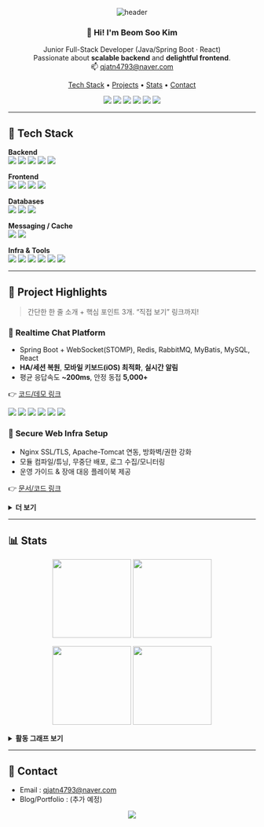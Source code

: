 <!-- Header -->
<p align="center">
  <img src="https://capsule-render.vercel.app/api?type=waving&height=180&color=0:7F7FD5,50:86A8E7,100:91EAE4&text=Beom%20Soo%20Kim&fontAlignY=36&fontSize=50&desc=Full%20Stack%20Developer&descAlignY=58" alt="header" />
</p>

<!-- Intro -->
<h3 align="center">👋 Hi! I'm Beom Soo Kim</h3>
<p align="center">
  Junior Full-Stack Developer (Java/Spring Boot · React)<br/>
  Passionate about <b>scalable backend</b> and <b>delightful frontend</b>.<br/>
  📫 <a href="mailto:qjatn4793@naver.com">qjatn4793@naver.com</a>
</p>

<!-- Quick Links -->
<p align="center">
  <a href="#-tech-stack">Tech Stack</a> •
  <a href="#-project-highlights">Projects</a> •
  <a href="#-stats">Stats</a> •
  <a href="#-contact">Contact</a>
</p>

<!-- Highlight Badges (for-the-badge: 강조용) -->
<p align="center">
  <img src="https://img.shields.io/badge/Java-17-007396?logo=java&logoColor=white&labelColor=20232A&style=for-the-badge" />
  <img src="https://img.shields.io/badge/Spring%20Boot-3.x-6DB33F?logo=springboot&logoColor=white&labelColor=20232A&style=for-the-badge" />
  <img src="https://img.shields.io/badge/React-18-61DAFB?logo=react&logoColor=20232A&labelColor=20232A&style=for-the-badge" />
  <img src="https://img.shields.io/badge/Redis-DC382D?logo=redis&logoColor=white&labelColor=20232A&style=for-the-badge" />
  <img src="https://img.shields.io/badge/RabbitMQ-FF6600?logo=rabbitmq&logoColor=white&labelColor=20232A&style=for-the-badge" />
  <img src="https://img.shields.io/badge/MySQL-8-4479A1?logo=mysql&logoColor=white&labelColor=20232A&style=for-the-badge" />
</p>

---

## 🔧 Tech Stack

**Backend**  
<img src="https://img.shields.io/badge/Java_17-007396?style=flat-square&logo=openjdk&logoColor=white" />
<img src="https://img.shields.io/badge/Spring-6DB33F?style=flat-square&logo=spring&logoColor=white" />
<img src="https://img.shields.io/badge/Spring_Boot_3-6DB33F?style=flat-square&logo=springboot&logoColor=white" />
<img src="https://img.shields.io/badge/JPA%2FHibernate-59666C?style=flat-square&logo=hibernate&logoColor=white" />
<img src="https://img.shields.io/badge/MyBatis-000000?style=flat-square&logo=apache&logoColor=white" />

**Frontend**  
<img src="https://img.shields.io/badge/React_18-61DAFB?style=flat-square&logo=react&logoColor=20232A" />
<img src="https://img.shields.io/badge/Vite-646CFF?style=flat-square&logo=vite&logoColor=white" />
<img src="https://img.shields.io/badge/TypeScript-3178C6?style=flat-square&logo=typescript&logoColor=white" />
<img src="https://img.shields.io/badge/CSS3-1572B6?style=flat-square&logo=css3&logoColor=white" />

**Databases**  
<img src="https://img.shields.io/badge/MySQL_8-4479A1?style=flat-square&logo=mysql&logoColor=white" />
<img src="https://img.shields.io/badge/MariaDB-003545?style=flat-square&logo=mariadb&logoColor=white" />
<img src="https://img.shields.io/badge/Oracle-F80000?style=flat-square&logo=oracle&logoColor=white" />

**Messaging / Cache**  
<img src="https://img.shields.io/badge/Redis-DC382D?style=flat-square&logo=redis&logoColor=white" />
<img src="https://img.shields.io/badge/RabbitMQ-FF6600?style=flat-square&logo=rabbitmq&logoColor=white" />

**Infra & Tools**  
<img src="https://img.shields.io/badge/Linux-FCC624?style=flat-square&logo=linux&logoColor=000" />
<img src="https://img.shields.io/badge/CentOS-262577?style=flat-square&logo=centos&logoColor=white" />
<img src="https://img.shields.io/badge/Nginx-009639?style=flat-square&logo=nginx&logoColor=white" />
<img src="https://img.shields.io/badge/Tomcat-F8DC75?style=flat-square&logo=apachetomcat&logoColor=000" />
<img src="https://img.shields.io/badge/Docker-2496ED?style=flat-square&logo=docker&logoColor=white" />
<img src="https://img.shields.io/badge/GitHub_Actions-2088FF?style=flat-square&logo=githubactions&logoColor=white" />

---

## 🚀 Project Highlights
> 간단한 한 줄 소개 + 핵심 포인트 3개. “직접 보기” 링크까지!

### 🔹 **Realtime Chat Platform**
- Spring Boot + WebSocket(STOMP), Redis, RabbitMQ, MyBatis, MySQL, React  
- **HA/세션 복원**, **모바일 키보드(iOS) 최적화**, **실시간 알림**
- 평균 응답속도 **~200ms**, 안정 동접 **5,000+**
  
👉 [코드/데모 링크](#)

<p>
  <img src="https://img.shields.io/badge/Spring_Boot-6DB33F?style=flat-square&logo=springboot&logoColor=white" />
  <img src="https://img.shields.io/badge/STOMP-23AAE1?style=flat-square&logo=protocols.io&logoColor=white" />
  <img src="https://img.shields.io/badge/Redis-DC382D?style=flat-square&logo=redis&logoColor=white" />
  <img src="https://img.shields.io/badge/RabbitMQ-FF6600?style=flat-square&logo=rabbitmq&logoColor=white" />
  <img src="https://img.shields.io/badge/MyBatis-000?style=flat-square&logo=apache&logoColor=white" />
  <img src="https://img.shields.io/badge/MySQL-4479A1?style=flat-square&logo=mysql&logoColor=white" />
</p>

### 🔹 **Secure Web Infra Setup**
- Nginx SSL/TLS, Apache-Tomcat 연동, 방화벽/권한 강화  
- 모듈 컴파일/튜닝, 무중단 배포, 로그 수집/모니터링  
- 운영 가이드 & 장애 대응 플레이북 제공

👉 [문서/코드 링크](#)

<details>
<summary><b>더 보기</b></summary>

### 🔹 **Data Dashboard**
- Spring REST + React + Chart  
- 지표 캐싱/샤딩, 장애내성/리트라이 정책

👉 [코드/데모 링크](#)
</details>

---

## 📊 Stats
<p align="center">
  <img height="160" src="https://github-readme-stats.vercel.app/api?username=qjatn4793&show_icons=true&theme=radical&hide_title=true&rank_icon=percentile&cache_seconds=86400" />
  <img height="160" src="https://github-readme-stats.vercel.app/api/top-langs/?username=qjatn4793&layout=compact&theme=dracula&langs_count=8&hide_title=true&cache_seconds=86400" />
</p>

<p align="center">
  <img height="160" src="https://streak-stats.demolab.com?user=qjatn4793&theme=radical&hide_border=false" />
  <img height="160" src="https://github-profile-trophy.vercel.app/?username=qjatn4793&theme=onestar&row=1&column=6&margin-w=10&margin-h=10" />
</p>

<!-- 활동 그래프(가끔 느릴 수 있음) -->
<details>
<summary><b>활동 그래프 보기</b></summary>
<p align="center">
  <img src="https://github-readme-activity-graph.vercel.app/graph?username=qjatn4793&theme=dracula&area=true&hide_border=false" />
</p>
</details>

---

## 🤝 Contact
- Email : <a href="mailto:qjatn4793@naver.com">qjatn4793@naver.com</a>
- Blog/Portfolio : (추가 예정)

<!-- Footer -->
<p align="center">
  <img src="https://capsule-render.vercel.app/api?type=waving&color=0:91EAE4,50:86A8E7,100:7F7FD5&height=140&section=footer" />
</p>
